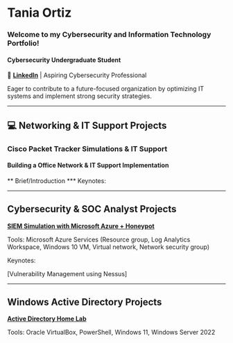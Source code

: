 # Tania Ortiz
### Welcome to my Cybersecurity and Information Technology Portfolio!

#### Cybersecurity Undergraduate Student 
🔗 [**LinkedIn**](https://www.linkedin.com/in/tania-ortiz1) | Aspiring Cybersecurity Professional

Eager to contribute to a future-focused organization by optimizing IT systems and implement strong security strategies.

______________________________________________________________________________________________
## 💻 Networking & IT Support Projects 
### Cisco Packet Tracker Simulations & IT Support
#### Building a Office Network & IT Support Implementation

** Brief/Introduction
*** Keynotes:
_______________________________________________________________________________________________

## Cybersecurity & SOC Analyst Projects 

 [**SIEM Simulation with Microsoft Azure + Honeypot**](https://github.com/taniaortiz0/SIEM-Simulation-with-Microsoft-Azure)

Tools: Microsoft Azure Services (Resource group, Log Analytics Workspace, Windows 10 VM,
Virtual network, Network security group)

Keynotes:

[Vulnerability Management using Nessus]

_______________________________________________________________________________________________

## Windows Active Directory Projects

[**Active Directory Home Lab**](https://github.com/taniaortiz0/AD-GPM-with-PowerShell-Automation)

Tools: Oracle VirtualBox, PowerShell, Windows 11, Windows Server 2022



